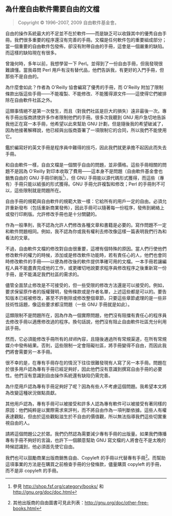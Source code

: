 ## 為什麼自由軟件需要自由的文檔<!--(pandoc) {#pandoc_free-doc}(pandoc)-->

>Copyright © 1996–2007, 2009 自由軟件基金會。

自由的操作系統最大的不足並不在於軟件——而是缺乏可以收錄其中的優秀自由手冊。我們很多重要的程序還沒有完善的手冊。文檔是任何軟件包的重要組成部分；當一個重要的自由軟件包發佈，卻沒有附帶自由的手冊，這會是一個嚴重的缺陷。而這樣的缺陷現在有很多。 

曾幾何時，多年以前，我想學習一下 Perl。並得到了一份自由手冊，但我發現很難讀懂。當我尋問 Perl 用戶有沒有替代品，他們告訴我，有更好的入門手冊，但那些不是自由的。 

為什麼會如此？作者為 O'Reilly 協會編寫了優秀的手冊，而 O'Reilly 附加了限制條款出版這些手冊——不能複製、不能修改、不能獲得源文件——這使得它們被排除在自由軟件社區之外。

這類事情絕不是第一次發生，而且（對我們社區是巨大的損失）遠非最後一次。專有手冊出版商誘使許多作者限制他們的手冊。很多次我聽到 GNU 用戶急切地告訴我他正在寫一本手冊，他希望以此來幫助 GNU 計劃，但是隨後我的希望破滅了，因為他接著解釋說，他已經與出版商簽署了一項限制它的合同，所以我們不能使用它。

鑑於編寫好的英文手冊是程序員中難得的技巧，因此我們就更承擔不起因此而失去手冊。

和自由軟件一樣，自由文檔是一個關乎自由的問題，並非價格。這些手冊相關的問題不是因為 O'Reilly 對印本收取了費用——這本身不是問題（自由軟件基金會也銷售自由的 GNU 手冊印刷版[^freedoc-1]）。但 GNU 手冊能以源代碼形式獲得，而這些（專有）手冊只能以紙張的形式獲得。GNU 手冊允許複製和修改；Perl 的手冊則不可以，這些限制就是問題所在。

自由手冊的規範與自由軟件的規範大致一樣：它給所有的用戶一定的自由。必須允許重新發布（包括重新商業發佈），因此手冊可以隨著每一份程序，發佈到網絡上或發行印刷版。允許修改手冊也是十分關鍵的。

作為一般準則，我不認為允許人們修改各種文章和書籍是必要的。寫作問題不一定和軟件問題相同。例如，我不認為你或我有權利去修改像這樣一篇表明我們行為和看法的文章。

不過，自由軟件文檔的修改對自由很重要，這裡有個特殊的原因。當人們行使他們修改軟件的權力的時候，添加或是修改軟件功能時，若有責任心的人，他們也會同時修改軟件的手冊——以便為修改後的軟件提供準確可用的文檔。一本手冊若讓編程人員不能盡責完成他的工作，或更確切地說要求程序員修改程序之後重新寫一份手冊，是不能滿足我們社區的需求的。

儘管全面禁止修改是不可接受的，但一些受限的修改方法還是可以接受的。例如，要求保留原作者的版權聲明，發佈條款或是作者名單，上述這些都是可以的。要告知版本已經被修改，甚至不許刪除或修改整個章節，只要這些章節處理的是一些非技術性話題，像這些要求都沒問題（一些 GNU 手冊就是如此）。

這類限制不是問題所在，因為作為一個實際問題，他們沒有阻擋有責任心的程序員去修改手冊以適應修改過的程序。換句話說，他們沒有阻止自由軟件社區充分利用該手冊。

然而，它必須能修改手冊所有的*技術*內容，且隨後通過所有常規渠道，在所有常規媒介中發佈結果。否則，這些限制一定會阻礙社區，將手冊變得不自由，而因此我們將會需要另一本手冊。

很不幸的是，在專有手冊存在的情況下往往很難發現有人寫了另一本手冊。問題在於很多用戶認為專有手冊已經足夠好，因此他們沒有意識到撰寫自由手冊的必要性。他們沒有意識到自由操作系統還有缺陷仍需完善。

為什麼用戶認為專有手冊足夠好了呢？因為有些人不考慮這個問題。我希望本文將為改變這種狀況做點貢獻。

其他用戶認為，專有手冊可以被接受和許多人認為專有軟件可以被接受有著同樣的原因：他們純粹是以實際需求來評判，而不將自由作為一項判斷依據。這些人有權表達觀點，但由於這些觀點滋生於不自由的價值觀，所以無法指導我們這些切實重視自由的人。

請將這個問題公之於眾。我們仍然認為需要減少專有手冊的出版量。如果我們傳播專有手冊不夠好的言論，也許下一個願意幫助 GNU 寫文檔的人將會在不是太晚的時候認識到，他必須首先使它自由。

我們也可以鼓勵商業出版商銷售自由、Copyleft 的手冊以代替專有手冊[^freedoc-2]。而幫助這項事業的方法是在購買之前檢查手冊的分發條款，儘量購買 copyleft 的手冊，而不是非 copyleft 的手冊。

[^freedoc-1]: 參見 <http://shop.fsf.org/category/books/> 和 <http://gnu.org/doc/doc.html>

[^freedoc-2]: 其他出版商的自由圖書可見此列表：<http://gnu.org/doc/other-free-books.html>

